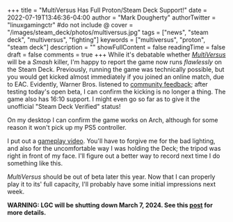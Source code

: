 +++
title = "MultiVersus Has Full Proton/Steam Deck Support!"
date = 2022-07-19T13:46:36-04:00
author = "Mark Dougherty"
authorTwitter = "linuxgamingctr" #do not include @
cover = "/images/steam_deck/photos/multiversus.jpg"
tags = ["news", "steam deck", "multiversus", "fighting"]
keywords = ["multiversus", "proton", "steam deck"]
description = ""
showFullContent = false
readingTime = false
draft = false
comments = true
+++
While it's debatable whether [*MultiVersus*](https://store.steampowered.com/app/1818750/MultiVersus/) will be a *Smash* killer, I'm happy to report the game now runs *flawlessly* on the Steam Deck. Previously, running the game was technically possible, but you would get kicked almost immediately if you joined an online match, due to EAC. Evidently, Warner Bros. listened to [community feedback](https://steamcommunity.com/app/1818750/discussions/0/3275817873360187869/); after testing today's open beta, I can confirm the kicking is no longer a thing. The game also has 16:10 support. I might even go so far as to give it the unofficial "Steam Deck Verified" status!

On my desktop I can confirm the game works on Arch, although for some reason it won't pick up my PS5 controller.

I put out a [gameplay video](https://youtu.be/c_efhYumyso). You'll have to forgive me for the bad lighting, and also for the uncomfortable way I was holding the Deck; the tripod was right in front of my face. I'll figure out a better way to record next time I do something like this.

*MultiVersus* should be out of beta later this year. Now that I can properly play it to its' full capacity, I'll probably have some initial impressions next week.

**WARNING: LGC will be shutting down March 7, 2024. See this [post](https://linuxgamingcentral.com/posts/the-end-of-lgc/) for more details.**
